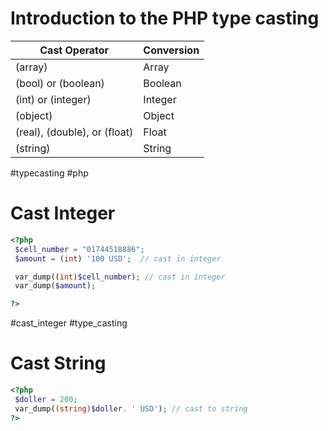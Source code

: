 # Introduction to the PHP type casting

| Cast Operator | Conversion |
| ---------------- | ------------- |
| (array) | Array |
| (bool) or (boolean) | Boolean  |
| (int) or (integer) | Integer |
| (object) | Object  |
| (real), (double), or (float) | Float |
| (string) | String |

#typecasting #php 

# Cast Integer

```PHP 
<?php
 $cell_number = "01744518886"; 
 $amount = (int) '100 USD';  // cast in integer

 var_dump((int)$cell_number); // cast in integer
 var_dump($amount);

?>
```


#cast_integer #type_casting

# Cast String 

```PHP 
<?php
 $doller = 200;
 var_dump((string)$doller. ' USD'); // cast to string
?>
```


